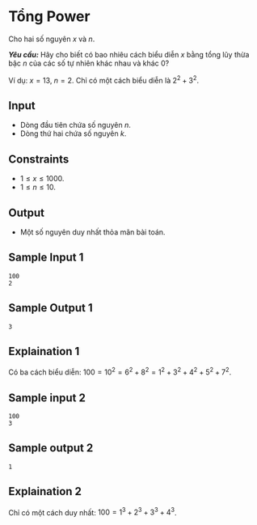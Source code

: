 # Tổng Power

Cho hai số nguyên $x$ và $n$. 

***Yêu cầu:*** Hãy cho biết có bao nhiêu cách biểu diễn $x$ bằng tổng lũy thừa bậc $n$ của các số tự nhiên khác nhau và khác $0$?

Ví dụ: $x = 13$, $n = 2$. Chỉ có một cách biểu diễn là $2^2 + 3^2$.

## Input

- Dòng đầu tiên chứa số nguyên $n$.
- Dòng thứ hai chứa số nguyên $k$.

## Constraints

- $1 \leq x \leq 1000$.
- $1 \le n \leq 10$.

## Output

- Một số nguyên duy nhất thỏa mãn bài toán.

## Sample Input 1

```
100
2
```

## Sample Output 1

```
3
```

## Explaination 1

Có ba cách biểu diễn: $100 = 10^2 = 6^2 + 8^2 = 1^2 + 3^2 + 4^2 + 5^2 + 7^2$.

## Sample input 2

```
100
3
```

## Sample output 2

```
1
```

## Explaination 2

Chỉ có một cách duy nhất: $100 = 1^3 + 2^3 + 3^3 + 4^3$.